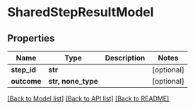 # SharedStepResultModel


## Properties
Name | Type | Description | Notes
------------ | ------------- | ------------- | -------------
**step_id** | **str** |  | [optional] 
**outcome** | **str, none_type** |  | [optional] 

[[Back to Model list]](../README.md#documentation-for-models) [[Back to API list]](../README.md#documentation-for-api-endpoints) [[Back to README]](../README.md)


